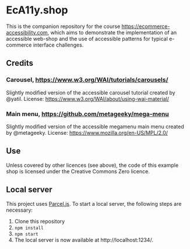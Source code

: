# EcA11y.shop


This is the companion repository for the course https://ecommerce-accessibility.com, which aims to demonstrate the implementation of an accessible web-shop and the use of accessible patterns for typical e-commerce interface challenges.

## Credits

### Carousel, https://www.w3.org/WAI/tutorials/carousels/
Slightly modified version of the accessible carousel tutorial created by @yatil. License: https://www.w3.org/WAI/about/using-wai-material/

### Main menu, https://github.com/metageeky/mega-menu
Slightly modified version of the accessible megamenu main menu created by @metageeky. License: https://www.mozilla.org/en-US/MPL/2.0/

## Use
Unless covered by other licences (see above), the code of this example shop is licensed under the Creative Commons Zero licence.


## Local server
This project uses [Parcel.js](https://parceljs.org/). To start a local server, the following steps are necessary:
1. Clone this repository
2. `npm install`
3. `npm start`
4. The local server is now available at http://localhost:1234/.
